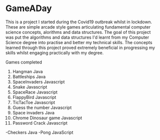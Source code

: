 # GameADay
This is a project I started during the Covid19 outbreak whilst in lockdown. These are simple arcade style games articulating fundamental computer science concepts, alorithms and data structures. The goal of this project was put the algorithms and data structures I'd learnt from my Computer Science degree into practise and better my technical skills. The concepts learned through this project proved extremely beneficial in progressing my skills whilst engaging practically with my degree.

Games completed
1) Hangman Java
2) Battleships Java
3) SpaceInvaders Javascript
4) Snake Javascript
5) SpaceRace Javascript
6) FlappyBird Javascript
7) TicTacToe Javascript
8) Guess the number Javascript
9) Space invaders Java
10) Chrome Dinosaur game Javascript
11) Password Crack Javascript


-Checkers Java
-Pong JavaScript

